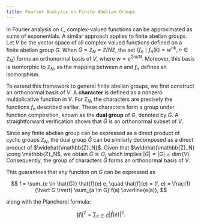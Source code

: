 ```yaml
---
title: Fourier Analysis on Finite Abelian Groups
---
```


In Fourier analysis on $\mathbb{C}$, complex-valued functions can be approximated as sums of exponentials. A similar approach applies to finite abelian groups. Let $V$ be the vector space of all complex-valued functions defined on a finite abelian group $G$. When $G = \mathbb{Z}_N = \mathbb{Z}/N\mathbb{Z}$, the set $\{f_n \mid f_n(k) = w^{nk}, \, n \in \mathbb{Z}_N\}$ forms an orthonormal basis of $V$, where $w = e^{2\pi i / N}$. Moreover, this basis is isomorphic to $\mathbb{Z}_N$, as the mapping between $n$ and $f_n$ defines an isomorphism.  

To extend this framework to general finite abelian groups, we first construct an orthonormal basis of $V$. A **character** is defined as a nonzero multiplicative function in $V$. For $\mathbb{Z}_N$, the characters are precisely the functions $f_n$ described earlier. These characters form a group under function composition, known as the **dual group** of $G$, denoted by $\hat{G}$. A straightforward verification shows that $\hat{G}$ is an orthonormal subset of $V$.  

Since any finite abelian group can be expressed as a direct product of cyclic groups $\mathbb{Z}_N$, the dual group $\hat{G}$ can be similarly decomposed as a direct product of $\widehat{\mathbb{Z}_N}$. Given that $\widehat{\mathbb{Z}_N} \cong \mathbb{Z}_N$, we obtain $\hat{G} \cong G$, which implies $\lvert \hat{G} \rvert = \lvert G \rvert = \dim(V)$. Consequently, the group of characters $\hat{G}$ forms an orthonormal basis of $V$.  

This guarantees that any function on $G$ can be expressed as  

$$
f = \sum_{e \in \hat{G}} \hat{f}(e) e, \quad \hat{f}(e) = (f, e) = \frac{1}{\lvert G \rvert} \sum_{a \in G} f(a) \overline{e(a)},
$$  

along with the Plancherel formula:  

$$
\lVert f \rVert^2 = \sum_{e \in \hat{G}} \lvert \hat{f}(e) \rvert^2.
$$  
